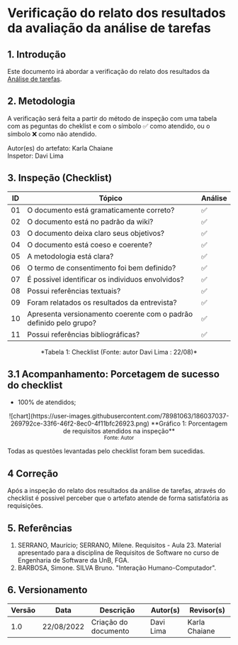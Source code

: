 # Verificação do relato dos resultados da avaliação da análise de tarefas

## 1. Introdução
Este documento irá abordar a verificação do relato dos resultados da [Análise de tarefas](../analise_requisitos/analise_tarefas.md).


## 2. Metodologia
A verificação será feita a partir do método de inspeção com uma tabela com as peguntas do cheklist e com o símbolo ✅ como atendido, ou o símbolo ❌ como não atendido. <br>

Autor(es) do artefato: Karla Chaiane <br>
Inspetor: Davi Lima
## 3. Inspeção (Checklist)

| ID  | Tópico                                                                     | Análise |
| --- | -------------------------------------------------------------------------- | ------- |
| 01  | O documento está gramaticamente correto?                                   | ✅      |
| 02  | O documento está no padrão da wiki?                                        | ✅      |
| 03  | O documento deixa claro seus objetivos?                                    | ✅      |
| 04  | O documento está coeso e coerente?                                         | ✅      |
| 05  | A metodologia está clara?                                                  | ✅      |
| 06  | O termo de consentimento foi bem definido?                                 | ✅      |
| 07  | É possivel identificar os individuos envolvidos?                           | ✅      |
| 08  | Possui referências textuais?                                               | ✅      |
| 09  | Foram relatados os resultados da entrevista?                               | ✅      |
| 10  | Apresenta versionamento coerente com o padrão definido pelo grupo?         | ✅      |
| 11  | Possui referências bibliográficas?                                         | ✅      |

<center> *Tabela 1: Checklist (Fonte: autor Davi Lima : 22/08)* </center>

## 3.1 Acompanhamento: Porcetagem de sucesso do checklist

- 100% de atendidos;

<center>![chart](https://user-images.githubusercontent.com/78981063/186037037-269792ce-33f6-46f2-8ec0-4f11bfc26923.png)  
**Gráfico 1: Porcentagem de requisitos atendidos na inspeção** <br>
<small>Fonte: Autor</small></center>

Todas as questões levantadas pelo checklist foram bem sucedidas.

## 4 Correção
Após a inspeção do relato dos resultados da análise de tarefas, através do checklist é possivel perceber que o artefato atende de forma satisfatória as requisições.

## 5. Referências

1. SERRANO, Maurício; SERRANO, Milene. Requisitos - Aula 23. Material apresentado para a disciplina de Requisitos de Software no curso de Engenharia de Software da UnB, FGA.
2. BARBOSA, Simone. SILVA Bruno. "Interação Humano-Computador".

## 6. Versionamento
|Versão	| Data	| Descrição |	Autor(s)	| Revisor(s)|
|--------|----|-----------|-------|---------|
| 1.0 |	22/08/2022	| Criação do documento | Davi Lima | Karla Chaiane |